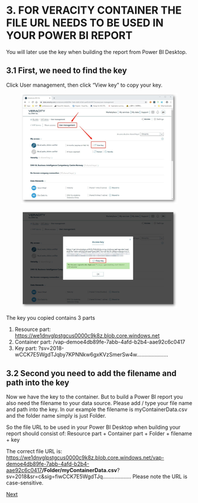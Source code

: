 # 3.	FOR VERACITY CONTAINER THE FILE URL NEEDS TO BE USED IN YOUR POWER BI REPORT

You will later use the key when building the report from Power BI Desktop. 

## 3.1	First, we need to find the key
Click User management, then click “View key” to copy your key. 

<figure>
	<img src="assets/4.jpg"/>
</figure>

<figure>
	<img src="assets/5.jpg"/>
</figure>

The key you copied contains 3 parts 
1.	Resource part: https://we1dnvglpstgcus0000c9k8z.blob.core.windows.net  
2.	Container part:  /vap-demoe4db89fe-7abb-4afd-b2b4-aae92c6c0417
3.	Key part: ?sv=2018-wCCK7E5WgdTJqby7KPNNkw6gxKVzSmerSw4w…………………

## 3.2	Second you need to add the filename and path into the key
Now we have the key to the container. But to build a Power BI report you also need the filename to your data source. Please add / type your file name and path into the key. In our example the filename is myContainerData.csv and the folder name simply is just Folder.

So the file URL to be used in your Power BI Desktop when building your report should consist of: Resource part + Container part + Folder + filename + key

The correct file URL is: https://we1dnvglpstgcus0000c9k8z.blob.core.windows.net/vap-demoe4db89fe-7abb-4afd-b2b4-aae92c6c0417<b>/Folder/myContainerData.csv</b>?sv=2018&sr=c&sig=fiwCCK7E5WgdTJq...................
Please note the URL is case-sensitive.

[Next](4-create-PowerBI-report.md)